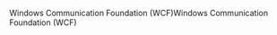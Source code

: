 <span data-ttu-id="87373-101">Windows Communication Foundation (WCF)</span><span class="sxs-lookup"><span data-stu-id="87373-101">Windows Communication Foundation (WCF)</span></span>